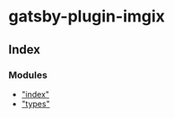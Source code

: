 
# gatsby-plugin-imgix

## Index

### Modules

* ["index"](modules/_index_.md)
* ["types"](modules/_types_.md)
